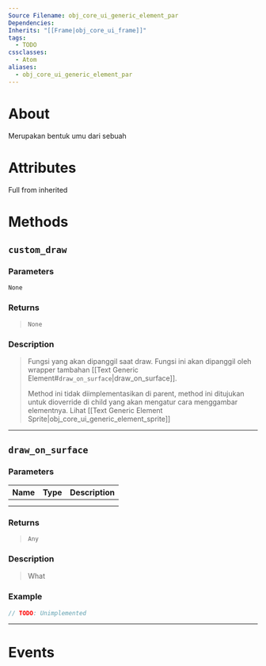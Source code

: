 ```yaml
---
Source Filename: obj_core_ui_generic_element_par
Dependencies: 
Inherits: "[[Frame|obj_core_ui_frame]]"
tags:
  - TODO
cssclasses:
  - Atom
aliases:
  - obj_core_ui_generic_element_par
---
```

# About
Merupakan bentuk umu dari sebuah  

# Attributes
Full from inherited
# Methods

## `custom_draw`

### Parameters
`None`
### Returns 
> `None` 
### Description
> Fungsi yang akan dipanggil saat draw. Fungsi ini akan dipanggil oleh wrapper tambahan [[Text Generic Element#`draw_on_surface`|draw_on_surface]].
> 
> Method ini tidak diimplementasikan di parent, method ini ditujukan untuk dioverride di child yang akan mengatur cara menggambar elementnya. Lihat [[Text Generic Element Sprite|obj_core_ui_generic_element_sprite]]

---

## `draw_on_surface`

### Parameters
| Name | Type | Description |
| ---- | ---- | ---- |
|  |  |  |
|  |  |  |
### Returns 
> `Any` 

### Description
> What

### Example
   
```js
// TODO: Unimplemented
```

---



# Events